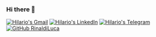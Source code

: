 ### Hi there 👋
<!--
<div id="badges">
  <a href="https://www.linkedin.com/in/hilario-capettini-croatto/">
    <img src="https://img.shields.io/badge/LinkedIn-blue?style=for-the-badge&logo=linkedin&logoColor=white" alt="LinkedIn Badge"/>
  </a>
  <a href="mailto:hilariocapettini@gmail.com">
    <img src="https://img.shields.io/badge/Gmail-D14836?style=for-the-badge&logo=gmail&logoColor=white" alt="Gmail Badge"/>
  </a>
  <a href="https://t.me/hcapettini">
    <img src="https://img.shields.io/badge/-telegram-red?color=white&logo=telegram&logoColor=black" alt="Telegram Badge"/>
  </a>
</div>
-->
<div id='badges'>
  
  [![Hilario's Gmail](https://img.shields.io/static/v1?style=plastic&message=Gmail&color=EA4335&logo=Gmail&logoColor=FFFFFF&label=)]([mail])
  [![Hilario's LinkedIn](https://img.shields.io/badge/LinkedIn-0077B5?style=plastic&logo=linkedin&logoColor=white)]([linkedin])
  [![Hilario's Telegram](https://img.shields.io/badge/Telegram-2CA5E0?style=plastic&logo=telegram&logoColor=white)]([telegram)
  [![GitHub RinaldiLuca](https://img.shields.io/github/followers/RinaldiLuca?label=follow&style=social)]([profile])
<div />


<!--
**hcapettini2/hcapettini2** is a ✨ _special_ ✨ repository because its `README.md` (this file) appears on your GitHub profile.

Here are some ideas to get you started:

- 🔭 I’m currently working on ...
- 🌱 I’m currently learning ...
- 👯 I’m looking to collaborate on ...
- 🤔 I’m looking for help with ...
- 💬 Ask me about ...
- 📫 How to reach me: ...
- 😄 Pronouns: ...
- ⚡ Fun fact: ...
-->
[profile]: https://github.com/hcapettini2
[linkedin]: https://www.linkedin.com/in/hilario-capettini-croatto/
[telegram]: https://t.me/hcapettini
[mail]: mailto:hilariocapettini@gmail.com
